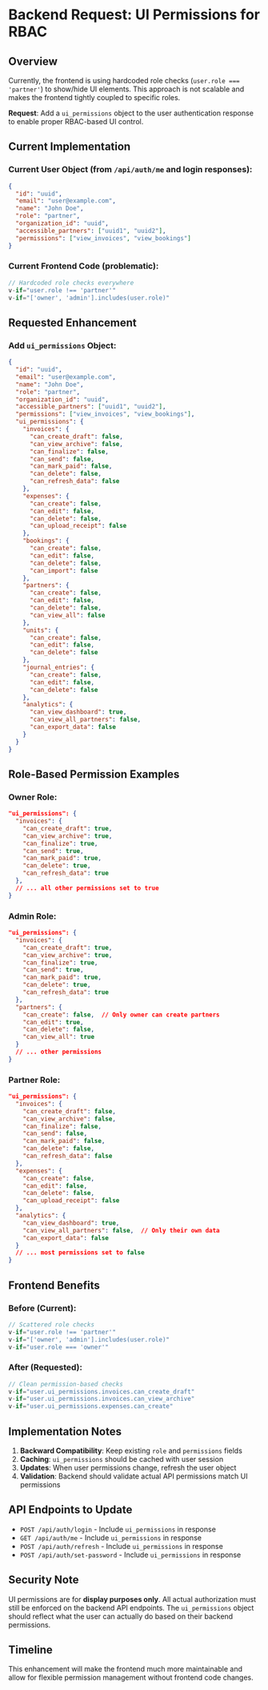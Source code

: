 # Backend Request: UI Permissions for RBAC

## Overview
Currently, the frontend is using hardcoded role checks (`user.role === 'partner'`) to show/hide UI elements. This approach is not scalable and makes the frontend tightly coupled to specific roles.

**Request**: Add a `ui_permissions` object to the user authentication response to enable proper RBAC-based UI control.

## Current Implementation

### Current User Object (from `/api/auth/me` and login responses):
```json
{
  "id": "uuid",
  "email": "user@example.com",
  "name": "John Doe", 
  "role": "partner",
  "organization_id": "uuid",
  "accessible_partners": ["uuid1", "uuid2"],
  "permissions": ["view_invoices", "view_bookings"]
}
```

### Current Frontend Code (problematic):
```javascript
// Hardcoded role checks everywhere
v-if="user.role !== 'partner'"
v-if="['owner', 'admin'].includes(user.role)"
```

## Requested Enhancement

### Add `ui_permissions` Object:
```json
{
  "id": "uuid",
  "email": "user@example.com",
  "name": "John Doe",
  "role": "partner",
  "organization_id": "uuid", 
  "accessible_partners": ["uuid1", "uuid2"],
  "permissions": ["view_invoices", "view_bookings"],
  "ui_permissions": {
    "invoices": {
      "can_create_draft": false,
      "can_view_archive": false,
      "can_finalize": false,
      "can_send": false,
      "can_mark_paid": false,
      "can_delete": false,
      "can_refresh_data": false
    },
    "expenses": {
      "can_create": false,
      "can_edit": false,
      "can_delete": false,
      "can_upload_receipt": false
    },
    "bookings": {
      "can_create": false,
      "can_edit": false,
      "can_delete": false,
      "can_import": false
    },
    "partners": {
      "can_create": false,
      "can_edit": false,
      "can_delete": false,
      "can_view_all": false
    },
    "units": {
      "can_create": false,
      "can_edit": false,
      "can_delete": false
    },
    "journal_entries": {
      "can_create": false,
      "can_edit": false,
      "can_delete": false
    },
    "analytics": {
      "can_view_dashboard": true,
      "can_view_all_partners": false,
      "can_export_data": false
    }
  }
}
```

## Role-Based Permission Examples

### Owner Role:
```json
"ui_permissions": {
  "invoices": {
    "can_create_draft": true,
    "can_view_archive": true,
    "can_finalize": true,
    "can_send": true,
    "can_mark_paid": true,
    "can_delete": true,
    "can_refresh_data": true
  },
  // ... all other permissions set to true
}
```

### Admin Role:
```json
"ui_permissions": {
  "invoices": {
    "can_create_draft": true,
    "can_view_archive": true,
    "can_finalize": true,
    "can_send": true,
    "can_mark_paid": true,
    "can_delete": true,
    "can_refresh_data": true
  },
  "partners": {
    "can_create": false,  // Only owner can create partners
    "can_edit": true,
    "can_delete": false,
    "can_view_all": true
  }
  // ... other permissions
}
```

### Partner Role:
```json
"ui_permissions": {
  "invoices": {
    "can_create_draft": false,
    "can_view_archive": false,
    "can_finalize": false,
    "can_send": false,
    "can_mark_paid": false,
    "can_delete": false,
    "can_refresh_data": false
  },
  "expenses": {
    "can_create": false,
    "can_edit": false,
    "can_delete": false,
    "can_upload_receipt": false
  },
  "analytics": {
    "can_view_dashboard": true,
    "can_view_all_partners": false,  // Only their own data
    "can_export_data": false
  }
  // ... most permissions set to false
}
```

## Frontend Benefits

### Before (Current):
```javascript
// Scattered role checks
v-if="user.role !== 'partner'"
v-if="['owner', 'admin'].includes(user.role)"
v-if="user.role === 'owner'"
```

### After (Requested):
```javascript
// Clean permission-based checks
v-if="user.ui_permissions.invoices.can_create_draft"
v-if="user.ui_permissions.invoices.can_view_archive" 
v-if="user.ui_permissions.expenses.can_create"
```

## Implementation Notes

1. **Backward Compatibility**: Keep existing `role` and `permissions` fields
2. **Caching**: `ui_permissions` should be cached with user session
3. **Updates**: When user permissions change, refresh the user object
4. **Validation**: Backend should validate actual API permissions match UI permissions

## API Endpoints to Update

- `POST /api/auth/login` - Include `ui_permissions` in response
- `GET /api/auth/me` - Include `ui_permissions` in response  
- `POST /api/auth/refresh` - Include `ui_permissions` in response
- `POST /api/auth/set-password` - Include `ui_permissions` in response

## Security Note

UI permissions are for **display purposes only**. All actual authorization must still be enforced on the backend API endpoints. The `ui_permissions` object should reflect what the user can actually do based on their backend permissions.

## Timeline

This enhancement will make the frontend much more maintainable and allow for flexible permission management without frontend code changes.